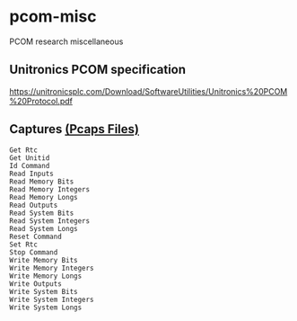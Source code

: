 # pcom-misc
PCOM research miscellaneous

## Unitronics PCOM specification
https://unitronicsplc.com/Download/SoftwareUtilities/Unitronics%20PCOM%20Protocol.pdf


## Captures [(Pcaps Files)](./pcaps/)

```
Get Rtc
Get Unitid
Id Command
Read Inputs
Read Memory Bits
Read Memory Integers
Read Memory Longs
Read Outputs
Read System Bits
Read System Integers
Read System Longs
Reset Command
Set Rtc
Stop Command
Write Memory Bits
Write Memory Integers
Write Memory Longs
Write Outputs
Write System Bits
Write System Integers
Write System Longs
```

